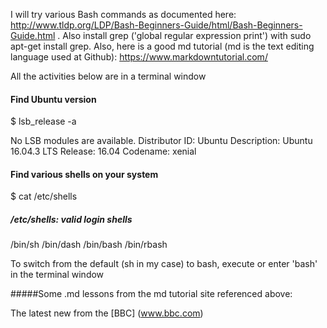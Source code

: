 I will try various Bash commands as documented here: http://www.tldp.org/LDP/Bash-Beginners-Guide/html/Bash-Beginners-Guide.html . 
Also install grep ('global regular expression print') with sudo apt-get install grep.
Also, here is a good md tutorial (md is the text editing language used at Github): https://www.markdowntutorial.com/

All the activities below are in a terminal window

#### Find Ubuntu version
$ lsb_release -a

No LSB modules are available.
Distributor ID:	Ubuntu
Description:	Ubuntu 16.04.3 LTS
Release:	16.04
Codename:	xenial

#### Find various shells on your system
$ cat /etc/shells
##### /etc/shells: valid login shells

/bin/sh
/bin/dash
/bin/bash
/bin/rbash

To switch from the default (sh in my case) to bash, execute or enter 'bash' in the terminal window


#####Some .md lessons from the md tutorial site referenced above:

The latest new from the [BBC] (www.bbc.com)

